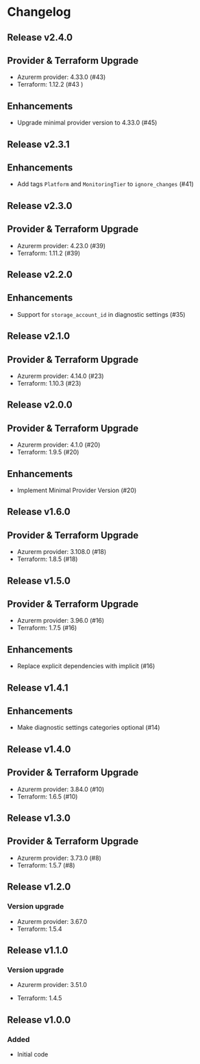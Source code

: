 # Changelog

## Release v2.4.0

## Provider & Terraform Upgrade
- Azurerm provider: 4.33.0 (#43)
- Terraform: 1.12.2 (#43 )

## Enhancements

- Upgrade minimal provider version to 4.33.0 (#45)


   
## Release v2.3.1

## Enhancements

- Add tags `Platform` and `MonitoringTier` to `ignore_changes` (#41)


   
## Release v2.3.0

## Provider & Terraform Upgrade
- Azurerm provider: 4.23.0 (#39)
- Terraform: 1.11.2 (#39)
   
## Release v2.2.0

## Enhancements

- Support for `storage_account_id` in diagnostic settings (#35)


   
## Release v2.1.0

## Provider & Terraform Upgrade
- Azurerm provider: 4.14.0 (#23)
- Terraform: 1.10.3 (#23)
   
## Release v2.0.0

## Provider & Terraform Upgrade
- Azurerm provider: 4.1.0 (#20)
- Terraform: 1.9.5 (#20)
## Enhancements
- Implement Minimal Provider Version (#20)
   
## Release v1.6.0

## Provider & Terraform Upgrade
- Azurerm provider: 3.108.0 (#18)
- Terraform: 1.8.5 (#18)
   
## Release v1.5.0

## Provider & Terraform Upgrade

- Azurerm provider: 3.96.0 (#16)
- Terraform: 1.7.5 (#16)

## Enhancements

- Replace explicit dependencies with implicit (#16)
   
## Release v1.4.1

## Enhancements

- Make diagnostic settings categories optional (#14)


   
## Release v1.4.0

## Provider & Terraform Upgrade
- Azurerm provider: 3.84.0 (#10)
- Terraform: 1.6.5 (#10)
   
## Release v1.3.0

## Provider & Terraform Upgrade
- Azurerm provider: 3.73.0 (#8)
- Terraform: 1.5.7 (#8)

   
## Release v1.2.0

### Version upgrade
- Azurerm provider: 3.67.0
- Terraform: 1.5.4

   
## Release v1.1.0

### Version upgrade

- Azurerm provider: 3.51.0

- Terraform: 1.4.5
   
## Release v1.0.0

### Added

- Initial code
   